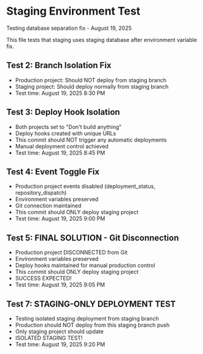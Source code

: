 # Staging Environment Test

Testing database separation fix - August 19, 2025

This file tests that staging uses staging database after environment variable fix.

## Test 2: Branch Isolation Fix
- Production project: Should NOT deploy from staging branch
- Staging project: Should deploy normally from staging branch
- Test time: August 19, 2025 8:30 PM

## Test 3: Deploy Hook Isolation
- Both projects set to "Don't build anything"
- Deploy hooks created with unique URLs
- This commit should NOT trigger any automatic deployments
- Manual deployment control achieved
- Test time: August 19, 2025 8:45 PM

## Test 4: Event Toggle Fix
- Production project events disabled (deployment_status, repository_dispatch)
- Environment variables preserved
- Git connection maintained
- This commit should ONLY deploy staging project
- Test time: August 19, 2025 9:00 PM

## Test 5: FINAL SOLUTION - Git Disconnection
- Production project DISCONNECTED from Git
- Environment variables preserved
- Deploy hooks maintained for manual production control
- This commit should ONLY deploy staging project
- SUCCESS EXPECTED!
- Test time: August 19, 2025 9:05 PM

## Test 7: STAGING-ONLY DEPLOYMENT TEST
- Testing isolated staging deployment from staging branch
- Production should NOT deploy from this staging branch push
- Only staging project should update
- ISOLATED STAGING TEST!
- Test time: August 19, 2025 9:20 PM